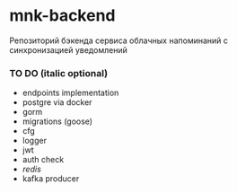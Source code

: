 # mnk-backend
Репозиторий бэкенда сервиса облачных напоминаний с синхронизацией уведомлений

### TO DO (italic optional)
- endpoints implementation
- postgre via docker
- gorm
- migrations (goose)
- cfg
- logger
- jwt
- auth check
- *redis*
- kafka producer